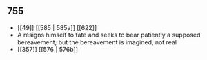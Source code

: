 ## 755
- [[49]] [[585 | 585a]] [[622]] 
- A resigns himself to fate and seeks to bear patiently a supposed bereavement; but the bereavement is imagined, not real
- [[357]] [[576 | 576b]] 

